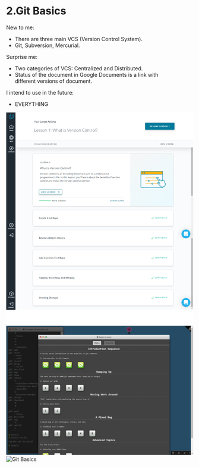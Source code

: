 2.Git Basics<br/>
=================
New to me:<br/>
 + There are three main VCS (Version Control System).<br/>
 + Git, Subversion, Mercurial.<br/>
	
Surprise me:<br/>
 + Two categories of VCS: Centralized and Distributed.<br/>
 + Status of the document in Google Documents is a link with<br/>
different versions of document.<br/>

I intend to use in the future:<br/>
 - EVERYTHING

![Git Basics](img/1_Git_Basics/Version_Control_with_Git.png)
![Git Basics](img/1_Git_Basics/Learn_Git_Branching_2.png)
![Git Basics](https://github.com/AlexeyBondziuk/Test/blob/main/img/1_Git_Basics/Learn_Git_Branching.jpg)


